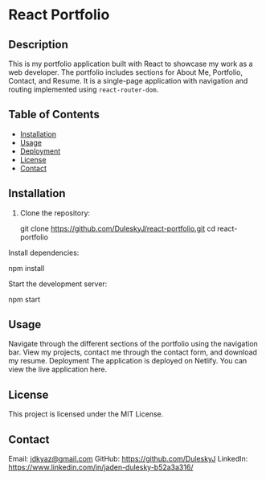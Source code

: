 # React Portfolio

## Description

This is my portfolio application built with React to showcase my work as a web developer. The portfolio includes sections for About Me, Portfolio, Contact, and Resume. It is a single-page application with navigation and routing implemented using `react-router-dom`.

## Table of Contents

- [Installation](#installation)
- [Usage](#usage)
- [Deployment](#deployment)
- [License](#license)
- [Contact](#contact)

## Installation

1. Clone the repository:

   git clone https://github.com/DuleskyJ/react-portfolio.git
   cd react-portfolio

Install dependencies:

npm install

Start the development server:

npm start

## Usage
Navigate through the different sections of the portfolio using the navigation bar.
View my projects, contact me through the contact form, and download my resume.
Deployment
The application is deployed on Netlify. You can view the live application here.

## License
This project is licensed under the MIT License.

## Contact
Email: jdkyaz@gmail.com
GitHub: https://github.com/DuleskyJ
LinkedIn: https://www.linkedin.com/in/jaden-dulesky-b52a3a316/ 